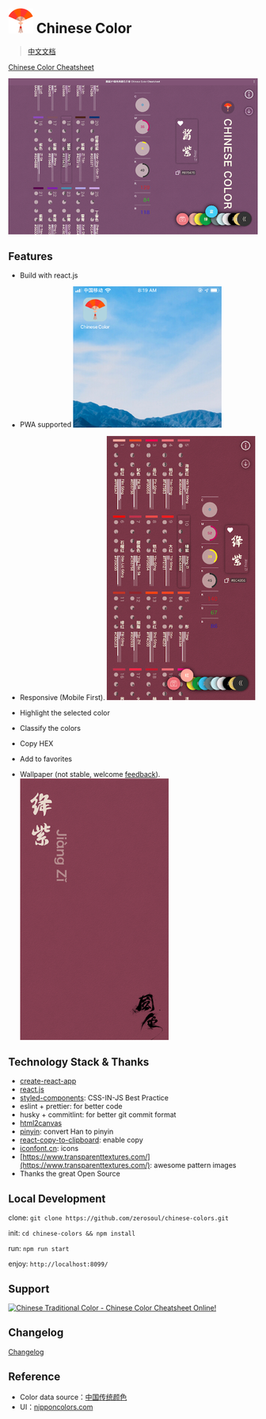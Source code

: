 # <img src="demo/logo.png" alt="Logo" width="50"> Chinese Color

> [中文文档](README.zh.md)

[Chinese Color Cheatsheet](https://works.yangerxiao.com/chinese-colors/)

<img src="demo/pc.png" alt="PC UI" width="600">

## Features

- Build with react.js
- PWA supported
  <img src="demo/pwa.jpg" alt="PWA Logo" width="300">

- Responsive (Mobile First).
  <img src="demo/m.png" alt="Mobile UI" width="300">

- Highlight the selected color
- Classify the colors
- Copy HEX
- Add to favorites
- Wallpaper (not stable, welcome [feedback](https://github.com/zerosoul/chinese-colors/issues)).  
  <img src="demo/screenshot.png" alt="screen shot" width="300">

## Technology Stack & Thanks

- [create-react-app](https://github.com/facebook/create-react-app)
- [react.js](https://reactjs.org)
- [styled-components](https://styled-components.com): CSS-IN-JS Best Practice
- eslint + prettier: for better code
- husky + commitlint: for better git commit format
- [html2canvas](http://html2canvas.hertzen.com/)
- [pinyin](https://github.com/hotoo/pinyin): convert Han to pinyin
- [react-copy-to-clipboard](https://github.com/nkbt/react-copy-to-clipboard): enable copy
- [iconfont.cn](https://iconfont.cn): icons
- [https://www.transparenttextures.com/](https://www.transparenttextures.com/): awesome pattern images
- Thanks the great Open Source

## Local Development

clone: `git clone https://github.com/zerosoul/chinese-colors.git`

init: `cd chinese-colors && npm install`

run: `npm run start`

enjoy: `http://localhost:8099/`

## Support

<a href="https://www.producthunt.com/posts/chinese-color?utm_source=badge-featured&utm_medium=badge&utm_souce=badge-chinese-color" target="_blank">
  <img src="https://api.producthunt.com/widgets/embed-image/v1/featured.svg?post_id=167119&theme=dark" alt="Chinese Traditional Color - Chinese Color Cheatsheet Online! " />
</a>

## Changelog

[Changelog](CHANGELOG.md)

## Reference

- Color data source：[中国传统颜色](http://blog.sina.com.cn/s/blog_5c3b139d0101deia.html)
- UI：[nipponcolors.com](http://nipponcolors.com/)

